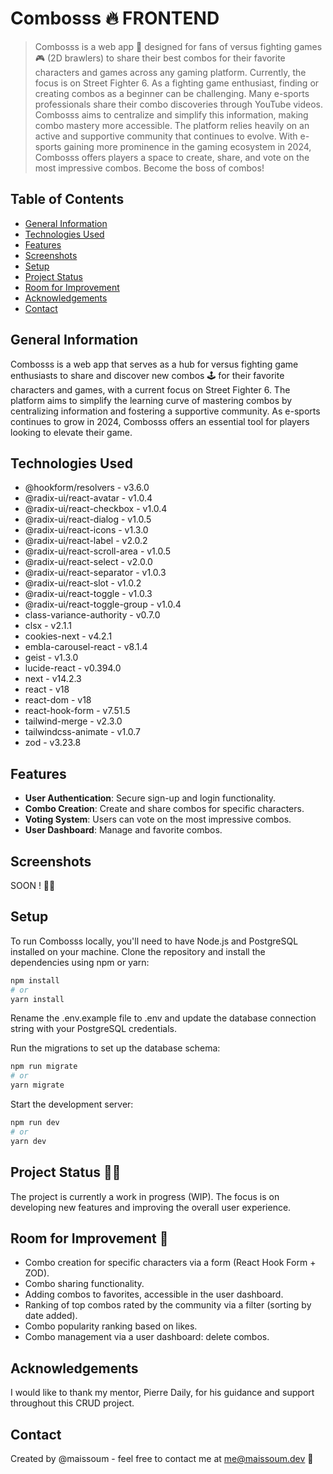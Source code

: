# Combosss 🔥 FRONTEND

> Combosss is a web app 📱 designed for fans of versus fighting games 🎮 (2D brawlers) to share their best combos for their favorite characters and games across any gaming platform. Currently, the focus is on Street Fighter 6. As a fighting game enthusiast, finding or creating combos as a beginner can be challenging. Many e-sports professionals share their combo discoveries through YouTube videos. Combosss aims to centralize and simplify this information, making combo mastery more accessible. The platform relies heavily on an active and supportive community that continues to evolve. With e-sports gaining more prominence in the gaming ecosystem in 2024, Combosss offers players a space to create, share, and vote on the most impressive combos. Become the boss of combos!

## Table of Contents
* [General Information](#general-information)
* [Technologies Used](#technologies-used)
* [Features](#features)
* [Screenshots](#screenshots)
* [Setup](#setup)
* [Project Status](#project-status)
* [Room for Improvement](#room-for-improvement)
* [Acknowledgements](#acknowledgements)
* [Contact](#contact)

## General Information
Combosss is a web app that serves as a hub for versus fighting game enthusiasts to share and discover new combos 🕹️ for their favorite characters and games, with a current focus on Street Fighter 6. The platform aims to simplify the learning curve of mastering combos by centralizing information and fostering a supportive community. As e-sports continues to grow in 2024, Combosss offers an essential tool for players looking to elevate their game.

## Technologies Used
- @hookform/resolvers - v3.6.0
- @radix-ui/react-avatar - v1.0.4
- @radix-ui/react-checkbox - v1.0.4
- @radix-ui/react-dialog - v1.0.5
- @radix-ui/react-icons - v1.3.0
- @radix-ui/react-label - v2.0.2
- @radix-ui/react-scroll-area - v1.0.5
- @radix-ui/react-select - v2.0.0
- @radix-ui/react-separator - v1.0.3
- @radix-ui/react-slot - v1.0.2
- @radix-ui/react-toggle - v1.0.3
- @radix-ui/react-toggle-group - v1.0.4
- class-variance-authority - v0.7.0
- clsx - v2.1.1
- cookies-next - v4.2.1
- embla-carousel-react - v8.1.4
- geist - v1.3.0
- lucide-react - v0.394.0
- next - v14.2.3
- react - v18
- react-dom - v18
- react-hook-form - v7.51.5
- tailwind-merge - v2.3.0
- tailwindcss-animate - v1.0.7
- zod - v3.23.8

## Features
- **User Authentication**: Secure sign-up and login functionality.
- **Combo Creation**: Create and share combos for specific characters.
- **Voting System**: Users can vote on the most impressive combos.
- **User Dashboard**: Manage and favorite combos.

## Screenshots
SOON ! 🏋️‍♂️
<!-- Include screenshots if available -->

## Setup
To run Combosss locally, you'll need to have Node.js and PostgreSQL installed on your machine. Clone the repository and install the dependencies using npm or yarn:

```bash
npm install
# or
yarn install
```

Rename the .env.example file to .env and update the database connection string with your PostgreSQL credentials.

Run the migrations to set up the database schema:

```bash
npm run migrate
# or
yarn migrate
```

Start the development server:

```bash
npm run dev
# or
yarn dev
```

## Project Status 🧗‍♀️
The project is currently a work in progress (WIP). The focus is on developing new features and improving the overall user experience.

## Room for Improvement 🚀
- Combo creation for specific characters via a form (React Hook Form + ZOD).
- Combo sharing functionality.
- Adding combos to favorites, accessible in the user dashboard.
- Ranking of top combos rated by the community via a filter (sorting by date added).
- Combo popularity ranking based on likes.
- Combo management via a user dashboard: delete combos.

## Acknowledgements
I would like to thank my mentor, Pierre Daily, for his guidance and support throughout this CRUD project.

## Contact
Created by @maissoum - feel free to contact me at me@maissoum.dev 💌